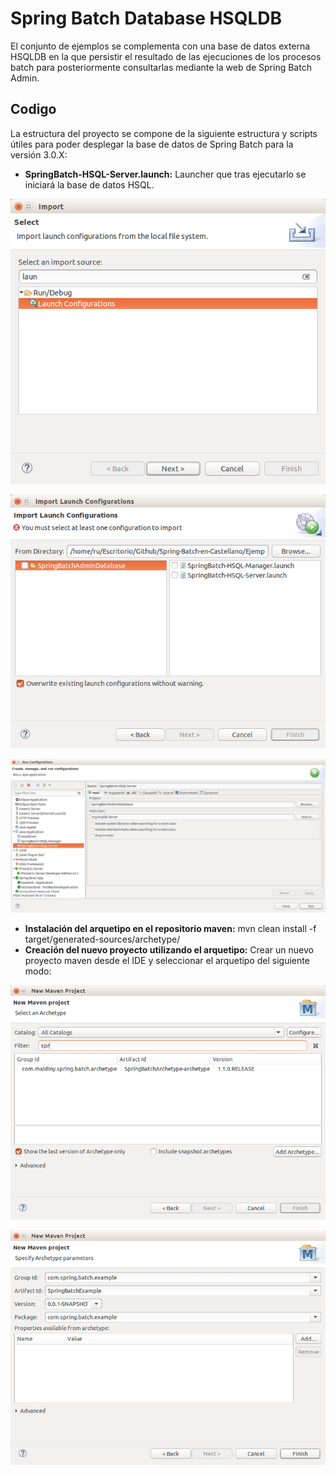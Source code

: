 # Spring Batch Database HSQLDB

El conjunto de ejemplos se complementa con una base de datos externa HSQLDB en la que persistir el resultado de las ejecuciones de los procesos batch para posteriormente consultarlas mediante la web de Spring Batch Admin.

## Codigo

La estructura del proyecto se compone de la siguiente estructura y scripts útiles para poder desplegar la base de datos de Spring Batch para la versión 3.0.X:

* **SpringBatch-HSQL-Server.launch:** Launcher que tras ejecutarlo se iniciará la base de datos HSQL.

<p align="center"><img src="..//..//Imagenes//[Maldiny]_Importar_launcher.png"></p>

<p align="center"><img src="..//..//Imagenes//[Maldiny]_Import_launchers_SpringBatch_HSQL.png"></p>

<p align="center"><img src="..//..//Imagenes//[Maldiny]_Run_HSQLDB_database.png"></p>

* **Instalación del arquetipo en el repositorio maven:** mvn clean install -f target/generated-sources/archetype/
* **Creación del nuevo proyecto utilizando el arquetipo:** Crear un nuevo proyecto maven desde el IDE y seleccionar el arquetipo del siguiente modo:
 
<p align="center"><img src="..//..//Imagenes//[Maldiny]_Nuevo_Proyecto_Con_Arquetipos_Maven.png"></p>
<p align="center"><img src="..//..//Imagenes//[Maldiny]_Crear_proyecto_maven.png"></p>
